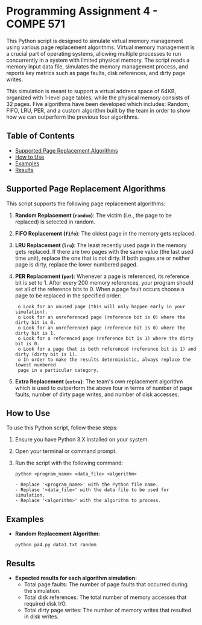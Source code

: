 # Programming Assignment 4 - COMPE 571

This Python script is designed to simulate virtual memory management using various page replacement algorithms. Virtual memory management is a crucial part of operating systems, allowing multiple processes to run concurrently in a system with limited physical memory. The script reads a memory input data file, simulates the memory management process, and reports key metrics such as page faults, disk references, and dirty page writes.

This simulation is meant to support a virtual address space of 64KB, organized with 1-level page tables, while the physical memory consists of 32 pages. Five algorithms have been developed which includes: Random, FIFO, LRU, PER, and a custom algorithm built by the team in order to show how we can outperform the previous four algorithms.

## Table of Contents
- [Supported Page Replacement Algorithms](#supported-page-replacement-algorithms)
- [How to Use](#how-to-use)
- [Examples](#examples)
- [Results](#results)

## Supported Page Replacement Algorithms

This script supports the following page replacement algorithms:

1. **Random Replacement (`random`)**: The victim (i.e., the page to be replaced) is selected in random.

2. **FIFO Replacement (`fifo`)**: The oldest page in the memory gets replaced.

3. **LRU Replacement (`lru`)**: The least recently used page in the memory gets replaced. If there are two pages with the same value (the last used time unit), replace the one that is not dirty. If both pages are or neither page is dirty, replace the lower numbered paged.

4. **PER Replacement (`per`)**: Whenever a page is referenced, its reference bit is set to 1. After every 200 memory references, your program should set all of the reference bits to 0. When a page fault occurs choose a page to be replaced in the specified order:

        o Look for an unused page (this will only happen early in your simulation).
        o Look for an unreferenced page (reference bit is 0) where the dirty bit is 0.
        o Look for an unreferenced page (reference bit is 0) where the dirty bit is 1.
        o Look for a referenced page (reference bit is 1) where the dirty bit is 0.
        o Look for a page that is both referenced (reference bit is 1) and dirty (dirty bit is 1).
        o In order to make the results deterministic, always replace the lowest numbered
        page in a particular category.

5. **Extra Replacement (`extra`)**: The team's own replacement algorithm which is used to outperform the above four in terms of number of page faults, number of dirty page writes, and number of disk accesses.

## How to Use

To use this Python script, follow these steps:

1. Ensure you have Python 3.X installed on your system.

2. Open your terminal or command prompt.

3. Run the script with the following command:

   ```shell
   python <program_name> <data_file> <algorithm>

   - Replace '<program_name>' with the Python file name.
   - Replase '<data_file>' with the data file to be used for simulation.
   - Replace '<algorithm>' with the algorithm to process.

## Examples

- **Random Replacement Algorithm:**
    ```shell
    python pa4.py data1.txt random

## Results
- **Expected results for each algorithm simulation:**
    - Total page faults: The number of page faults that occurred during the simulation.
    - Total disk references: The total number of memory accesses that required disk I/O.
    - Total dirty page writes: The number of memory writes that resulted in disk writes.
